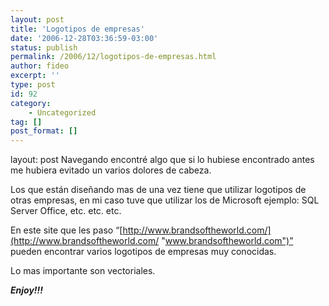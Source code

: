```yaml
---
layout: post
title: 'Logotipos de empresas'
date: '2006-12-28T03:36:59-03:00'
status: publish
permalink: /2006/12/logotipos-de-empresas.html
author: fideo
excerpt: ''
type: post
id: 92
category:
    - Uncategorized
tag: []
post_format: []
---
```

layout: post
Navegando encontré algo que si lo hubiese encontrado antes me hubiera evitado un varios dolores de cabeza.

Los que están diseñando mas de una vez tiene que utilizar logotipos de otras empresas, en mi caso tuve que utilizar los de Microsoft ejemplo: SQL Server Office, etc. etc. etc.

En este site que les paso “[http://www.brandsoftheworld.com/](http://www.brandsoftheworld.com/ "www.brandsoftheworld.com")” pueden encontrar varios logotipos de empresas muy conocidas.

Lo mas importante son vectoriales.

***Enjoy!!!***